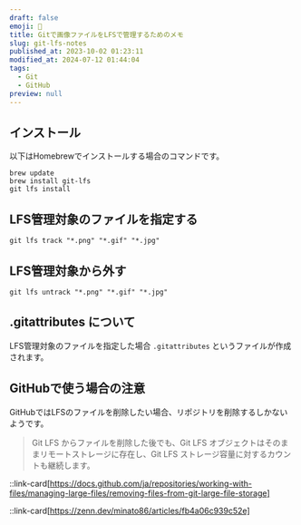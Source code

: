 ```yaml
---
draft: false
emoji: 🐙
title: Gitで画像ファイルをLFSで管理するためのメモ
slug: git-lfs-notes
published_at: 2023-10-02 01:23:11
modified_at: 2024-07-12 01:44:04
tags:
  - Git
  - GitHub
preview: null
---
```


## インストール

以下はHomebrewでインストールする場合のコマンドです。

```sh:Terminal
brew update
brew install git-lfs
git lfs install
```

## LFS管理対象のファイルを指定する

```sh:Terminal
git lfs track "*.png" "*.gif" "*.jpg"
```

## LFS管理対象から外す

```sh:Terminal
git lfs untrack "*.png" "*.gif" "*.jpg"
```

## .gitattributes について

LFS管理対象のファイルを指定した場合 `.gitattributes` というファイルが作成されます。

## GitHubで使う場合の注意

GitHubではLFSのファイルを削除したい場合、リポジトリを削除するしかないようです。

> Git LFS からファイルを削除した後でも、Git LFS オブジェクトはそのままリモートストレージに存在し、Git LFS ストレージ容量に対するカウントも継続します。

::link-card[https://docs.github.com/ja/repositories/working-with-files/managing-large-files/removing-files-from-git-large-file-storage]

::link-card[https://zenn.dev/minato86/articles/fb4a06c939c52e]
